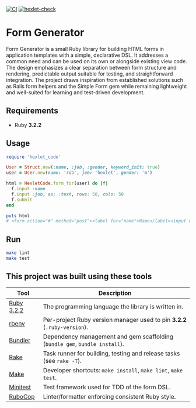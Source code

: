 [![CI](https://github.com/spoddub/form-generator/actions/workflows/ci.yml/badge.svg?branch=main)](https://github.com/spoddub/form-generator/actions/workflows/ci.yml)
[![hexlet-check](https://github.com/spoddub/form-generator/actions/workflows/hexlet-check.yml/badge.svg?branch=main)](https://github.com/spoddub/form-generator/actions/workflows/hexlet-check.yml)

# Form Generator

Form Generator is a small Ruby library for building HTML forms in application templates with a simple, declarative DSL. It addresses a common need and can be used on its own or alongside existing view code. The design emphasizes a clear separation between form structure and rendering, predictable output suitable for testing, and straightforward integration. The project draws inspiration from established solutions such as Rails form helpers and the Simple Form gem while remaining lightweight and well-suited for learning and test-driven development.

## Requirements

- Ruby **3.2.2**

## Usage

```ruby
require 'hexlet_code'

User = Struct.new(:name, :job, :gender, keyword_init: true)
user = User.new(name: 'rob', job: 'hexlet', gender: 'm')

html = HexletCode.form_for(user) do |f|
  f.input :name
  f.input :job, as: :text, rows: 50, cols: 50
  f.submit
end

puts html
# <form action="#" method="post"><label for="name">Name</label><input name="name" type="text" value="rob"><label for="job">Job</label><textarea name="job" cols="50" rows="50">hexlet</textarea><input type="submit" value="Save"></form>
```

## Run

```bash
make lint
make test
```

## This project was built using these tools

| Tool                                             | Description                                                                 |
| ------------------------------------------------ | --------------------------------------------------------------------------- |
| [Ruby 3.2.2](https://www.ruby-lang.org/)         | The programming language the library is written in.                         |
| [rbenv](https://github.com/rbenv/rbenv)          | Per-project Ruby version manager used to pin **3.2.2** (`.ruby-version`).   |
| [Bundler](https://bundler.io/)                   | Dependency management and gem scaffolding (`bundle gem`, `bundle install`). |
| [Rake](https://ruby.github.io/rake/)             | Task runner for building, testing and release tasks (see `rake -T`).        |
| [Make](https://www.gnu.org/software/make/)       | Developer shortcuts: `make install`, `make lint`, `make test`.              |
| [Minitest](https://github.com/minitest/minitest) | Test framework used for TDD of the form DSL.                                |
| [RuboCop](https://rubocop.org/)                  | Linter/formatter enforcing consistent Ruby style.                           |
